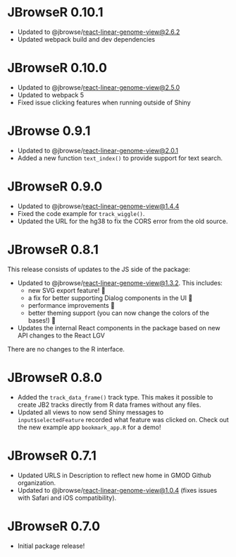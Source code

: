 # JBrowseR 0.10.1

- Updated to @jbrowse/react-linear-genome-view@2.6.2
- Updated webpack build and dev dependencies

# JBrowseR 0.10.0

- Updated to @jbrowse/react-linear-genome-view@2.5.0
- Updated to webpack 5
- Fixed issue clicking features when running outside of Shiny

# JBrowse 0.9.1

- Updated to @jbrowse/react-linear-genome-view@2.0.1
- Added a new function `text_index()` to provide support for text search.

# JBrowseR 0.9.0

- Updated to @jbrowse/react-linear-genome-view@1.4.4
- Fixed the code example for `track_wiggle()`.
- Updated the URL for the hg38 to fix the CORS error from the old source.

# JBrowseR 0.8.1

This release consists of updates to the JS side of the package:

- Updated to @jbrowse/react-linear-genome-view@1.3.2. This includes:
  - new SVG export feature! 📸
  - a fix for better supporting Dialog components in the UI 🔨
  - performance improvements 🚀
  - better theming support (you can now change the colors of the bases!) 🎨
- Updates the internal React components in the package based on new API changes
  to the React LGV

There are no changes to the R interface.

# JBrowseR 0.8.0

- Added the `track_data_frame()` track type. This makes it possible to create
  JB2 tracks directly from R data frames without any files.
- Updated all views to now send Shiny messages to `input$selectedFeature`
  recorded what feature was clicked on. Check out the new example app
  `bookmark_app.R` for a demo!

# JBrowseR 0.7.1

- Updated URLS in Description to reflect new home in GMOD Github organization.
- Updated to @jbrowse/react-linear-genome-view@1.0.4 (fixes issues with Safari
  and iOS compatibility).

# JBrowseR 0.7.0

- Initial package release!
